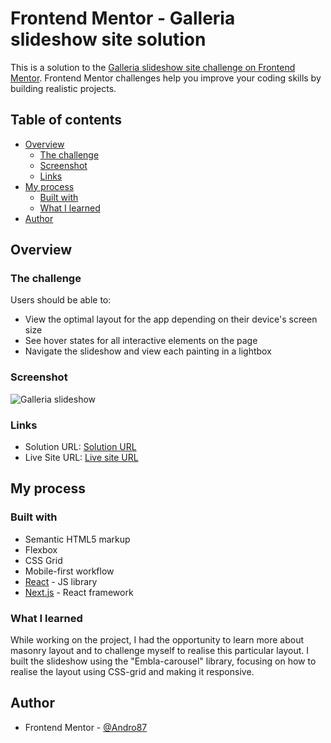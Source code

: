 # Frontend Mentor - Galleria slideshow site solution

This is a solution to the [Galleria slideshow site challenge on Frontend Mentor](https://www.frontendmentor.io/challenges/galleria-slideshow-site-tEA4pwsa6). Frontend Mentor challenges help you improve your coding skills by building realistic projects.

## Table of contents

-   [Overview](#overview)
    -   [The challenge](#the-challenge)
    -   [Screenshot](#screenshot)
    -   [Links](#links)
-   [My process](#my-process)
    -   [Built with](#built-with)
    -   [What I learned](#what-i-learned)
-   [Author](#author)

## Overview

### The challenge

Users should be able to:

-   View the optimal layout for the app depending on their device's screen size
-   See hover states for all interactive elements on the page
-   Navigate the slideshow and view each painting in a lightbox

### Screenshot

![Galleria slideshow](./public/assets/screenshot.png)

### Links

-   Solution URL: [Solution URL](https://your-solution-url.com)
-   Live Site URL: [Live site URL](https://your-live-site-url.com)

## My process

### Built with

-   Semantic HTML5 markup
-   Flexbox
-   CSS Grid
-   Mobile-first workflow
-   [React](https://reactjs.org/) - JS library
-   [Next.js](https://nextjs.org/) - React framework

### What I learned

While working on the project, I had the opportunity to learn more about masonry layout and to challenge myself to realise this particular layout.
I built the slideshow using the "Embla-carousel" library, focusing on how to realise the layout using CSS-grid and making it responsive.

## Author

-   Frontend Mentor - [@Andro87](https://www.frontendmentor.io/profile/Andro87)
